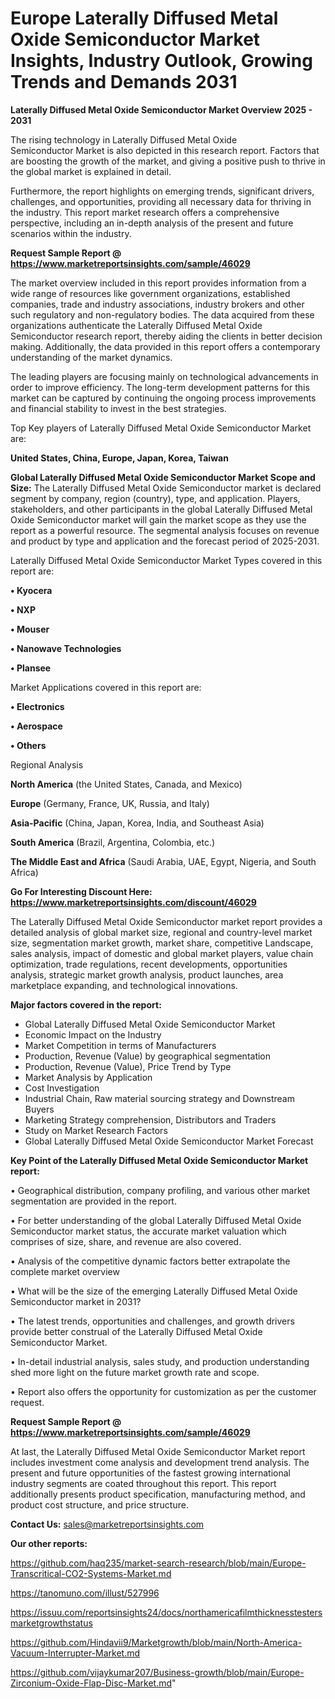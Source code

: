 # Europe Laterally Diffused Metal Oxide Semiconductor Market Insights, Industry Outlook, Growing Trends and Demands 2031

<Strong> Laterally Diffused Metal Oxide Semiconductor Market Overview 2025 - 2031</strong>

The rising technology in Laterally Diffused Metal Oxide Semiconductor Market is also depicted in this research report. Factors that are boosting the growth of the market, and giving a positive push to thrive in the global market is explained in detail.

Furthermore, the report highlights on emerging trends, significant drivers, challenges, and opportunities, providing all necessary data for thriving in the industry. This report market research offers a comprehensive perspective, including an in-depth analysis of the present and future scenarios within the industry.

<strong>Request Sample Report @ <a href=https://www.marketreportsinsights.com/sample/46029>https://www.marketreportsinsights.com/sample/46029</a></strong>

The market overview included in this report provides information from a wide range of resources like government organizations, established companies, trade and industry associations, industry brokers and other such regulatory and non-regulatory bodies. The data acquired from these organizations authenticate the Laterally Diffused Metal Oxide Semiconductor research report, thereby aiding the clients in better decision making. Additionally, the data provided in this report offers a contemporary understanding of the market dynamics.

The leading players are focusing mainly on technological advancements in order to improve efficiency. The long-term development patterns for this market can be captured by continuing the ongoing process improvements and financial stability to invest in the best strategies.

Top Key players of Laterally Diffused Metal Oxide Semiconductor Market are:

<strong>United States, China, Europe, Japan, Korea, Taiwan</strong>

<strong><b>Global Laterally Diffused Metal Oxide Semiconductor Market Scope and Size:</b></strong>
The Laterally Diffused Metal Oxide Semiconductor market is declared segment by company, region (country), type, and application. Players, stakeholders, and other participants in the global Laterally Diffused Metal Oxide Semiconductor market will gain the market scope as they use the report as a powerful resource. The segmental analysis focuses on revenue and product by type and application and the forecast period of 2025-2031.

Laterally Diffused Metal Oxide Semiconductor Market Types covered in this report are:

<strong>•  Kyocera

•  NXP

•  Mouser

•  Nanowave Technologies

•  Plansee</strong>

Market Applications covered in this report are:

<strong>•  Electronics

•  Aerospace

•  Others</strong> 

Regional Analysis

<strong>North America</strong> (the United States, Canada, and Mexico)

<strong>Europe</strong> (Germany, France, UK, Russia, and Italy)

<strong>Asia-Pacific</strong> (China, Japan, Korea, India, and Southeast Asia)

<strong>South America</strong> (Brazil, Argentina, Colombia, etc.)

<strong>The Middle East and Africa</strong> (Saudi Arabia, UAE, Egypt, Nigeria, and South Africa)

<strong>Go For Interesting Discount Here: <a href=https://www.marketreportsinsights.com/discount/46029>https://www.marketreportsinsights.com/discount/46029</a></strong>

The Laterally Diffused Metal Oxide Semiconductor market report provides a detailed analysis of global market size, regional and country-level market size, segmentation market growth, market share, competitive Landscape, sales analysis, impact of domestic and global market players, value chain optimization, trade regulations, recent developments, opportunities analysis, strategic market growth analysis, product launches, area marketplace expanding, and technological innovations.

<strong><b>Major factors covered in the report:</b></strong>
<ul>
  <li>Global Laterally Diffused Metal Oxide Semiconductor Market </li>
  <li>Economic Impact on the Industry</li>
  <li>Market Competition in terms of Manufacturers</li>
  <li>Production, Revenue (Value) by geographical segmentation</li>
  <li>Production, Revenue (Value), Price Trend by Type</li>
  <li>Market Analysis by Application</li>
  <li>Cost Investigation</li>
  <li>Industrial Chain, Raw material sourcing strategy and Downstream Buyers</li>
  <li>Marketing Strategy comprehension, Distributors and Traders</li>
  <li>Study on Market Research Factors</li>
  <li>Global Laterally Diffused Metal Oxide Semiconductor Market Forecast</li>
</ul>

<strong><b>Key Point of the Laterally Diffused Metal Oxide Semiconductor Market report:</b></strong>

• Geographical distribution, company profiling, and various other market segmentation are provided in the report.

• For better understanding of the global Laterally Diffused Metal Oxide Semiconductor market status, the accurate market valuation which comprises of size, share, and revenue are also covered.

• Analysis of the competitive dynamic factors better extrapolate the complete market overview

• What will be the size of the emerging Laterally Diffused Metal Oxide Semiconductor market in 2031?

• The latest trends, opportunities and challenges, and growth drivers provide better construal of the Laterally Diffused Metal Oxide Semiconductor Market.

• In-detail industrial analysis, sales study, and production understanding shed more light on the future market growth rate and scope.

• Report also offers the opportunity for customization as per the customer request.

<strong>Request Sample Report @ <a href=https://www.marketreportsinsights.com/sample/46029>https://www.marketreportsinsights.com/sample/46029</a></strong>

At last, the Laterally Diffused Metal Oxide Semiconductor Market report includes investment come analysis and development trend analysis. The present and future opportunities of the fastest growing international industry segments are coated throughout this report. This report additionally presents product specification, manufacturing method, and product cost structure, and price structure.

<strong>Contact Us:</strong>
sales@marketreportsinsights.com

<strong>Our other reports:</strong>

<a href=https://github.com/haq235/market-search-research/blob/main/Europe-Transcritical-CO2-Systems-Market.md>https://github.com/haq235/market-search-research/blob/main/Europe-Transcritical-CO2-Systems-Market.md</a>

<a href=https://tanomuno.com/illust/527996>https://tanomuno.com/illust/527996</a>

<a href=https://issuu.com/reportsinsights24/docs/northamericafilmthicknesstestersmarketgrowthstatus>https://issuu.com/reportsinsights24/docs/northamericafilmthicknesstestersmarketgrowthstatus</a>

<a href=https://github.com/Hindavii9/Marketgrowth/blob/main/North-America-Vacuum-Interrupter-Market.md>https://github.com/Hindavii9/Marketgrowth/blob/main/North-America-Vacuum-Interrupter-Market.md</a>

<a href=https://github.com/vijaykumar207/Business-growth/blob/main/Europe-Zirconium-Oxide-Flap-Disc-Market.md>https://github.com/vijaykumar207/Business-growth/blob/main/Europe-Zirconium-Oxide-Flap-Disc-Market.md</a>"
